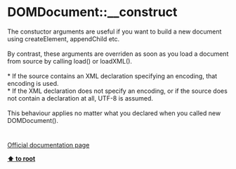 # DOMDocument::__construct




<div class="phpcode"><span class="html">
The constuctor arguments are useful if you want to build a new document using createElement, appendChild etc.<br><br>By contrast, these arguments are overriden as soon as you load a document from source by calling load() or loadXML().<br><br>* If the source contains an XML declaration specifying an encoding, that encoding is used.<br>* If the XML declaration does not specify an encoding, or if the source does not contain a declaration at all, UTF-8 is assumed.<br><br>This behaviour applies no matter what you declared when you called new DOMDocument().</span>
</div>
  

#

[Official documentation page](https://www.php.net/manual/en/domdocument.construct.php)

**[⬆ to root](/)**